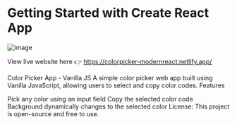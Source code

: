 # Getting Started with Create React App

![image](https://github.com/user-attachments/assets/a17bf437-6155-4546-af3b-e8fecb78c02f)

View live website here 👉 https://colorpicker-modernreact.netlify.app/

Color Picker App - Vanilla JS A simple color picker web app built using Vanilla JavaScript, allowing users to select and copy color codes. Features

Pick any color using an input field
Copy the selected color code
Background dynamically changes to the selected color
License: This project is open-source and free to use.
